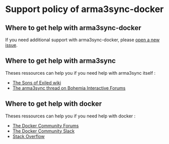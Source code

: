 # Support policy of arma3sync-docker

## Where to get help with arma3sync-docker

If you need additional support with arma3sync-docker, please [open a new issue](https://github.com/ArwynFr/arma3sync-docker/issues).

## Where to get help with arma3sync

Theses ressources can help you if you need help with arma3sync itself :
*   [The Sons of Exiled wiki](http://www.sonsofexiled.fr/wiki/index.php/1._ArmA3Sync)
*   [The arma3sync thread on Bohemia Interactive Forums](https://forums.bohemia.net/forums/topic/152942-arma3sync-launcher-and-addons-synchronization-software-for-arma-3/)

## Where to get help with docker

Theses ressources can help you if you need help with docker :
*   [The Docker Community Forums](https://forums.docker.com/)
*   [The Docker Community Slack](https://blog.docker.com/2016/11/introducing-docker-community-directory-docker-community-slack/)
*   [Stack Overflow](https://stackoverflow.com/search?tab=newest&q=docker)